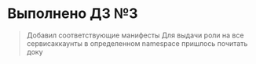 # Выполнено ДЗ №3

> Добавил соответствующие манифесты
> Для выдачи роли на все сервисаккаунты в определенном namespace пришлось почитать доку
